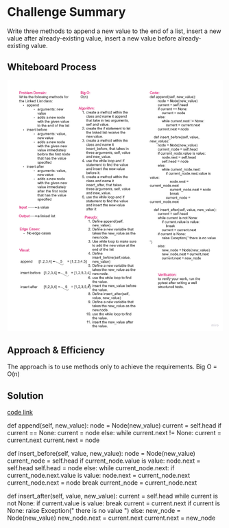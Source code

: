 # Challenge Summary

Write three methods to append a new value to the end of a list, insert a new value after already-existing value, insert a new value before already-existing value.

## Whiteboard Process

![code](img/code-challenge-06.jpg)

## Approach & Efficiency

The approach is to use methods only to achieve the requirements.
Big O = O(n)

## Solution

[code link](linked_list_challenge.py)

def append(self, new_value):
        node = Node(new_value)
        current = self.head
        if current == None:
            current = node
        else:
            while current.next != None:
                current = current.next
        current.next = node

def insert_before(self, value, new_value):
        node = Node(new_value)
        current_node = self.head
        if current_node.value is value:
            node.next = self.head
            self.head = node
        else:
            while current_node.next:
                if current_node.next.value is value:
                    node.next = current_node.next
                    current_node.next = node
                    break
                current_node = current_node.next

def insert_after(self, value, new_value):
        current = self.head
        while current is not None:
            if current.value is value:
                break
            current = current.next
        if current is None:
            raise Exception(" there is no value ")
        else:
            new_node = Node(new_value)
            new_node.next = current.next
            current.next = new_node
